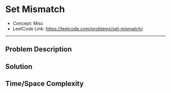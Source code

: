 # Set Mismatch

- Concept: Misc
- LeetCode Link: https://leetcode.com/problems/set-mismatch/

---

## Problem Description

## Solution

## Time/Space Complexity

